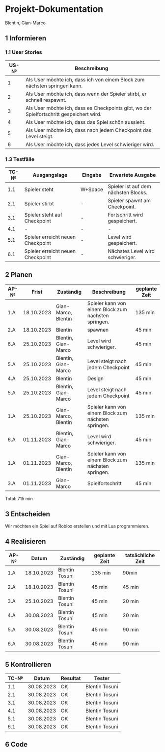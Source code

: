 # Projekt-Dokumentation

Blentin, Gian-Marco

## 1 Informieren



### 1.1 User Stories

| US-№ |   Beschreibung                       |
| ---- |   ---------------------------------- |
| 1     | Als User möchte ich, dass ich von einem Block zum nächsten springen kann.                                     |
| 2    | Als User möchte ich, dass wenn der Spieler stirbt, er schnell respawnt.                           |
| 3     | Als User möchte ich, dass es Checkpoints gibt, wo der Spielfortschritt gespeichert wird.                |
| 4    | Als User möchte ich, dass das Spiel schön aussieht.              |
| 5    | Als User möchte ich, dass nach jedem Checkpoint das Level steigt.              |
| 6  | Als User möchte ich, dass jedes Level schwieriger wird.              |
### 1.3 Testfälle

| TC-№ | Ausgangslage | Eingabe | Erwartete Ausgabe |
| ---- | ------------ | ------- | ----------------- |
| 1.1  |Spieler steht|W+Space|Spieler ist auf dem nächsten Blocks.        |
| 2.1 |Spieler stirbt |-         |Spieler spawnt am Checkpoint.               |
|3.1 |Spieler steht auf Checkpoint | -      |Fortschritt wird gespeichert.          |
|4.1 |- | -      |-        |
|5.1 |Spieler erreicht neuen Checkpoint | -      |Level wird gespeichert.        |
|6.1 |Spieler erreicht neuen Checkpoint  | -      |Nächstes Level wird schwieriger.       |

## 2 Planen

| AP-№ | Frist | Zuständig | Beschreibung | geplante Zeit |
| ---- | ----- | --------- | ------------ | ------------- |
| 1.A  |18.10.2023|Gian-Marco, Blentin|Spieler kann von einem Block zum nächsten springen.| 135 min              |
| 2.A  |18.10.2023|Blentin| spawnen            |    45 min           |
| 6.A  |25.10.2023|Blentin, Gian-Marco| Level wird schwieriger.          |    45 min           |
| 5.A  |25.10.2023|Blentin, Gian-Marco| Level steigt nach jedem Checkpoint            |    45 min           |
| 4.A  |25.10.2023|Blentin| Design           |    45 min           |
| 5.A  |25.10.2023|Blentin, Gian-Marco| Level steigt nach jedem Checkpoint            |    45 min           |
| 1.A  |25.10.2023|Gian-Marco, Blentin|Spieler kann von einem Block zum nächsten springen.| 135 min              |
| 6.A  |01.11.2023|Blentin, Gian-Marco| Level wird schwieriger.          |    45 min           |
| 1.A  |01.11.2023|Gian-Marco, Blentin|Spieler kann von einem Block zum nächsten springen.| 135 min              |
| 3.A  |01.11.2023|Gian-Marco| Spielfortschritt        |    45 min           |

Total: 715 min



## 3 Entscheiden
Wir möchten ein Spiel auf Roblox erstellen und mit Lua programmieren.




## 4 Realisieren

| AP-№ | Datum | Zuständig | geplante Zeit | tatsächliche Zeit |
| ---- | ----- | --------- | ------------- | ----------------- |
| 1.A  | 18.10.2023|Blentin Tosuni|135 min  | 90min                    |
| 2.A  |18.10.2023       | Blentin Tosuni          |45 min               | 45 min                  |
| 3.A  |25.10.2023       | Blentin Tosuni          |45 min               | 20 min                  |
| 4.A  |30.08.2023       | Blentin Tosuni          |45 min               | 20 min                  |
| 5.A  |30.08.2023       | Blentin Tosuni          |45 min               | 90 min                  |
| 6.A  |30.08.2023       | Blentin Tosuni          |45 min               | 90 min                  |

## 5 Kontrollieren

| TC-№ | Datum | Resultat | Tester |
| ---- | ----- | -------- | ------ |
| 1.1  |30.08.2023|OK |Blentin Tosuni        |
| 2.1  |30.08.2023|OK |Blentin Tosuni        |
| 3.1  |30.08.2023|OK |Blentin Tosuni        |
| 4.1  |30.08.2023|OK |Blentin Tosuni        |
| 5.1  |30.08.2023|OK |Blentin Tosuni        |
| 6.1  |30.08.2023|OK |Blentin Tosuni        |



## 6 Code
